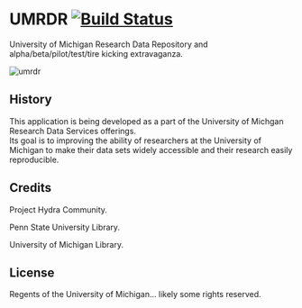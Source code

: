 # UMRDR  [![Build Status](https://travis-ci.org/mlibrary/umrdr.svg?branch=master)](https://travis-ci.org/mlibrary/umrdr)

University of Michigan Research Data Repository and alpha/beta/pilot/test/tire kicking extravaganza.

![umrdr](https://cloud.githubusercontent.com/assets/1520508/16201144/48720bc4-36de-11e6-8b99-c5898f251c6b.jpg)


## History

This application is being developed as a part of the University of Michgan Research Data Services offerings.  
Its goal is to improving the ability of researchers at the University of Michigan to make their data sets widely accessible and their research easily reproducible.

## Credits

Project Hydra Community.

Penn State University Library.

University of Michigan Library.

## License

Regents of the University of Michigan... likely some rights reserved.
